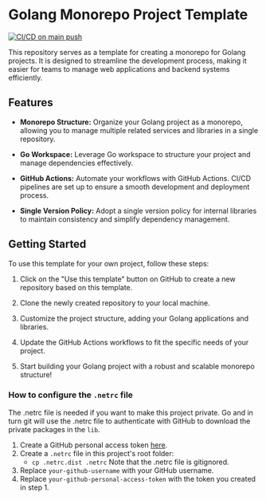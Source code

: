 # Golang Monorepo Project Template

[![CI/CD on main push](https://github.com/lorenzoranucci/golang-monorepo-project-template/actions/workflows/on-main-push-ci-cd.yml/badge.svg)](https://github.com/lorenzoranucci/golang-monorepo-project-template/actions/workflows/on-main-push-ci-cd.yml)

This repository serves as a template for creating a monorepo for Golang projects. It is designed to streamline the
development process, making it easier for teams to manage web applications and backend systems efficiently.

## Features

- **Monorepo Structure:** Organize your Golang project as a monorepo, allowing you to manage multiple related services
  and libraries in a single repository.

- **Go Workspace:** Leverage Go workspace to structure your project and manage dependencies effectively.

- **GitHub Actions:** Automate your workflows with GitHub Actions. CI/CD pipelines are set up to ensure a smooth
  development and deployment process.

- **Single Version Policy:** Adopt a single version policy for internal libraries to maintain consistency and simplify
  dependency management.

## Getting Started

To use this template for your own project, follow these steps:

1. Click on the "Use this template" button on GitHub to create a new repository based on this template.

2. Clone the newly created repository to your local machine.

3. Customize the project structure, adding your Golang applications and libraries.

4. Update the GitHub Actions workflows to fit the specific needs of your project.

5. Start building your Golang project with a robust and scalable monorepo structure!

### How to configure the `.netrc` file

The .netrc file is needed if you want to make this project private.
Go and in turn git will use the .netrc file to authenticate with GitHub to download the private packages in the `lib`.

1. Create a GitHub personal access token [here](https://github.com/settings/tokens).
2. Create a `.netrc` file in this project's root folder:
    - `cp .netrc.dist .netrc`  Note that the .netrc file is gitignored.
3. Replace `your-github-username` with your GitHub username.
4. Replace `your-github-personal-access-token` with the token you created in step 1.
